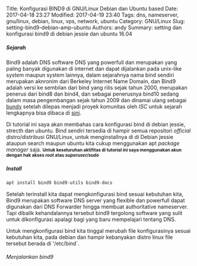 Title: Konfigurasi BIND9 di GNU/Linux Debian dan Ubuntu based 
Date: 2017-04-18 23:27 
Modified: 2017-04-19 23:40 
Tags: dns, nameserver, gnu/linux, debian, linux, vps, network, ubuntu
Category: GNU/Linux 
Slug: setting-bind9-debian-amp-ubuntu
Authors: andy 
Summary: setting dan konfigurasi bind9 di debian jessie dan ubuntu 16.04

##### Sejarah
Bind9 adalah DNS software DNS yang powerfull dan merupakan yang paling banyak digunakan di internet dan dapat dijalankan pada unix-like system maupun system lainnya, dalam sejarahnya nama bind sendiri merupakan aknronim dari Berkeley Internet Name Domain, dan Bind9 adalah versi ke sembilan dari bind yang rilis sejak tahun 2000, merupakan penerus dari bind8 dan bind4, dan sebagai penerusnya bind10 sedang dalam masa pengembangan sejak tahun 2009 dan dinamai ulang sebagai [bundy](http://bundy-dns.de/) setelah dilepas menjadi proyek komunitas oleh *ISC*  untuk sejarah lengkapnya bisa dibaca di [sini](https://www.isc.org/downloads/bind/history-of-bind/). 

Di tutorial ini saya akan membahas cara konfigurasi bind di debian jessie, strecth dan ubuntu. 
Bind sendiri tersedia di hampir semua repositori *official* distro/distribusi GNU/Linux, untuk menginstallnya di di Debian jessie ataupun search maupun ubuntu kita cukup menggunakan apt *package manager* saja. 
<small><strong>Untuk keseluruhan aktifitas di tutorial ini saya menggunakan akun dengan hak akses ***root*** atau ***superuser/sudo*** </strong></small>

##### Install

```php 
apt install bind9 bind9-utils bind9-docs
```

Setelah terinstall kita dapat mengkonfigurasi bind sesuai kebutuhan kita, Bind9 merupakan software DNS server yang flexible dan powerfull dapat digunakan dari DNS Forwarder hingga membuat authoritative nameserver. Tapi dibalik kehandalannya tersebut bind9 tergolong software yang sulit untuk dikonfigurasi apalagi bagi yang baru mempelajari tentang DNS. 

Untuk mengkonfigurasi bind kita tinggal merubah file konfigurasinya sesuai kebutuhan kita, pada debian dan hampir kebanyakan distro linux file tersebut berada di '/etc/bind`.

###### Menjalankan bind9
